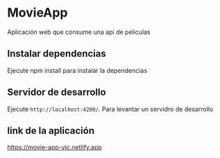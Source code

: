 # MovieApp

Aplicación web que consume una api de peliculas

## Instalar dependencias

Ejecute npm install para instalar la dependencias

## Servidor de desarrollo

Ejecute `http://localhost:4200/`. Para levantar un servidro de desarrollo

## link de la aplicación

https://movie-app-vic.netlify.app
